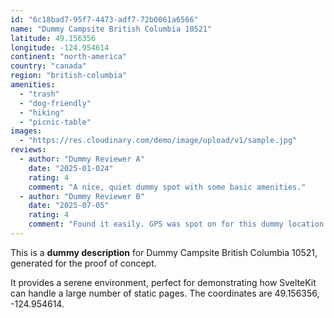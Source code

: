 ```yaml
---
id: "6c18bad7-95f7-4473-adf7-72b0061a6566"
name: "Dummy Campsite British Columbia 10521"
latitude: 49.156356
longitude: -124.954614
continent: "north-america"
country: "canada"
region: "british-columbia"
amenities:
  - "trash"
  - "dog-friendly"
  - "hiking"
  - "picnic-table"
images:
  - "https://res.cloudinary.com/demo/image/upload/v1/sample.jpg"
reviews:
  - author: "Dummy Reviewer A"
    date: "2025-01-024"
    rating: 4
    comment: "A nice, quiet dummy spot with some basic amenities."
  - author: "Dummy Reviewer B"
    date: "2025-07-05"
    rating: 4
    comment: "Found it easily. GPS was spot on for this dummy location."
---
```


This is a **dummy description** for Dummy Campsite British Columbia 10521, generated for the proof of concept.

It provides a serene environment, perfect for demonstrating how SvelteKit can handle a large number of static pages. The coordinates are 49.156356, -124.954614.
